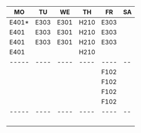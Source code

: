 |MO   |TU  |WE  |TH  |FR  |SA|
|-----|----|----|----|----|--|
|E401*|E303|E301|H210|E303|  |
|E401 |E303|E301|H210|E303|  |
|E401 |E303|E301|H210|E303|  |
|E401 |    |    |H210|    |  |
|-----|----|----|----|----|--|
|     |    |    |    |F102|  |
|     |    |    |    |F102|  |
|     |    |    |    |F102|  |
|     |    |    |    |F102|  |
|-----|----|----|----|----|--|
|     |    |    |    |    |  |
|     |    |    |    |    |  |
|     |    |    |    |    |  |
|     |    |    |    |    |  |
